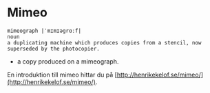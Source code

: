 # Mimeo 
	mimeograph |ˈmɪmɪəgrɑːf|
	noun
	a duplicating machine which produces copies from a stencil, now superseded by the photocopier.
- a copy produced on a mimeograph.


En introduktion till mimeo hittar du på [http://henrikekelof.se/mimeo/](http://henrikekelof.se/mimeo/).